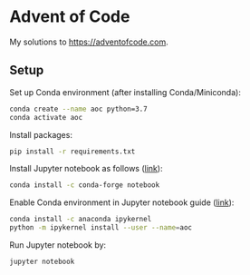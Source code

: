 # Advent of Code

My solutions to https://adventofcode.com.

## Setup

Set up Conda environment (after installing Conda/Miniconda):
```bash
conda create --name aoc python=3.7
conda activate aoc
```

Install packages:
```bash
pip install -r requirements.txt
```

Install Jupyter notebook as follows ([link](https://jupyter.org/install)):
```bash
conda install -c conda-forge notebook
```

Enable Conda environment in Jupyter notebook guide ([link]([https://medium.com/@nrk25693/how-to-add-your-conda-environment-to-your-jupyter-notebook-in-just-4-steps-abeab8b8d084)):

```bash
conda install -c anaconda ipykernel
python -m ipykernel install --user --name=aoc
```

Run Jupyter notebook by:
```bash
jupyter notebook
```

